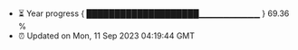 - ⏳ Year progress { ████████████████████▁▁▁▁▁▁▁▁▁▁ } 69.36 %
- ⏰ Updated on Mon, 11 Sep 2023 04:19:44 GMT


